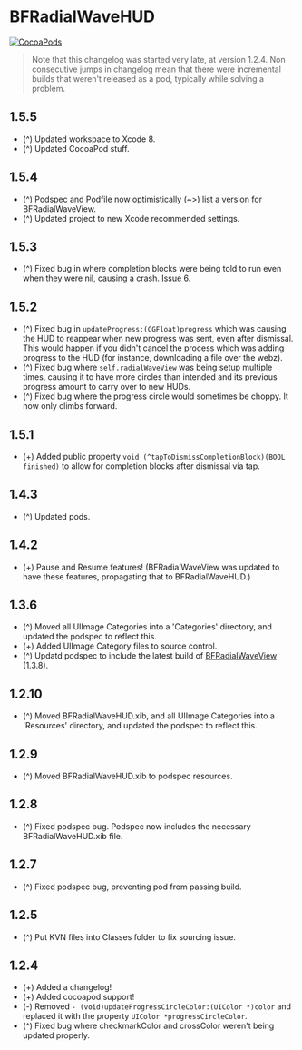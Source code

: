 BFRadialWaveHUD
====================
[![CocoaPods](https://img.shields.io/cocoapods/v/BFRadialWaveHUD.svg?style=flat)](https://github.com/bfeher/BFRadialWaveHUD)

> Note that this changelog was started very late, at version 1.2.4. Non consecutive jumps in changelog mean that there were incremental builds that weren't released as a pod, typically while solving a problem.


1.5.5
---------
* (^) Updated workspace to Xcode 8.
* (^) Updated CocoaPod stuff.


1.5.4
---------
* (^) Podspec and Podfile now optimistically (~>) list a version for BFRadialWaveView.
* (^) Updated project to new Xcode recommended settings.


1.5.3
---------
* (^) Fixed bug in where completion blocks were being told to run even when they were nil, causing a crash. [Issue 6](https://github.com/bfeher/BFRadialWaveHUD/issues/6).


1.5.2
---------
* (^) Fixed bug in `updateProgress:(CGFloat)progress` which was causing the HUD to reappear when new progress was sent, even after dismissal. This would happen if you didn't cancel the process which was adding progress to the HUD (for instance, downloading a file over the webz).
* (^) Fixed bug where `self.radialWaveView` was being setup multiple times, causing it to have more circles than intended and its previous progress amount to carry over to new HUDs. 
* (^) Fixed bug where the progress circle would sometimes be choppy. It now only climbs forward.


1.5.1
---------
* (+) Added public property `void (^tapToDismissCompletionBlock)(BOOL finished)` to allow for completion blocks after dismissal via tap.


1.4.3
---------
* (^) Updated pods.


1.4.2
---------
* (+) Pause and Resume features! (BFRadialWaveView was updated to have these features, propagating that to BFRadialWaveHUD.)


1.3.6
---------
* (^) Moved all UIImage Categories into a 'Categories' directory, and updated the podspec to reflect this.
* (+) Added UIImage Category files to source control.
* (^) Updatd podspec to include the latest build of [BFRadialWaveView](https://github.com/bfeher/BFRadialWaveView) (1.3.8).


1.2.10
---------
* (^) Moved BFRadialWaveHUD.xib, and all UIImage Categories into a 'Resources' directory, and updated the podspec to reflect this.


1.2.9
---------
* (^) Moved BFRadialWaveHUD.xib to podspec resources.


1.2.8
---------
* (^) Fixed podspec bug. Podspec now includes the necessary BFRadialWaveHUD.xib file.


1.2.7
---------
* (^) Fixed podspec bug, preventing pod from passing build.


1.2.5
---------
* (^) Put KVN files into Classes folder to fix sourcing issue.


1.2.4
---------
* (+) Added a changelog!
* (+) Added cocoapod support!
* (-) Removed `- (void)updateProgressCircleColor:(UIColor *)color` and replaced it with the property `UIColor *progressCircleColor`.
* (^) Fixed bug where checkmarkColor and crossColor weren't being updated properly.
